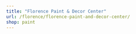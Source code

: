 ```yaml
---
title: "Florence Paint & Decor Center"
url: /florence/florence-paint-and-decor-center/
shop: paint
---
```

